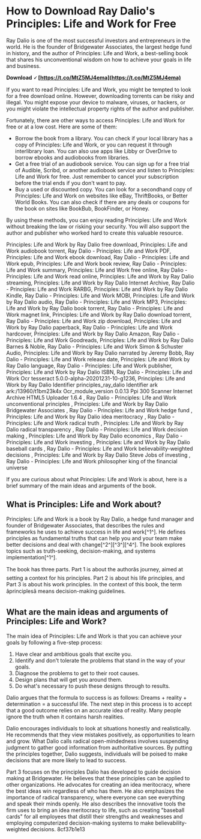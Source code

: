 
 
# How to Download Ray Dalio's Principles: Life and Work for Free
 
Ray Dalio is one of the most successful investors and entrepreneurs in the world. He is the founder of Bridgewater Associates, the largest hedge fund in history, and the author of Principles: Life and Work, a best-selling book that shares his unconventional wisdom on how to achieve your goals in life and business.
 
**Download 🗸 [https://t.co/MtZ5MJ4ema](https://t.co/MtZ5MJ4ema)**


 
If you want to read Principles: Life and Work, you might be tempted to look for a free download online. However, downloading torrents can be risky and illegal. You might expose your device to malware, viruses, or hackers, or you might violate the intellectual property rights of the author and publisher.
 
Fortunately, there are other ways to access Principles: Life and Work for free or at a low cost. Here are some of them:
 
- Borrow the book from a library. You can check if your local library has a copy of Principles: Life and Work, or you can request it through interlibrary loan. You can also use apps like Libby or OverDrive to borrow ebooks and audiobooks from libraries.
- Get a free trial of an audiobook service. You can sign up for a free trial of Audible, Scribd, or another audiobook service and listen to Principles: Life and Work for free. Just remember to cancel your subscription before the trial ends if you don't want to pay.
- Buy a used or discounted copy. You can look for a secondhand copy of Principles: Life and Work on websites like eBay, ThriftBooks, or Better World Books. You can also check if there are any deals or coupons for the book on sites like BookBub, BookFinder, or Honey.

By using these methods, you can enjoy reading Principles: Life and Work without breaking the law or risking your security. You will also support the author and publisher who worked hard to create this valuable resource.
 
Principles: Life and Work by Ray Dalio free download,  Principles: Life and Work audiobook torrent,  Ray Dalio - Principles: Life and Work PDF,  Principles: Life and Work ebook download,  Ray Dalio - Principles: Life and Work epub,  Principles: Life and Work book review,  Ray Dalio - Principles: Life and Work summary,  Principles: Life and Work free online,  Ray Dalio - Principles: Life and Work read online,  Principles: Life and Work by Ray Dalio streaming,  Principles: Life and Work by Ray Dalio Internet Archive,  Ray Dalio - Principles: Life and Work RARBG,  Principles: Life and Work by Ray Dalio Kindle,  Ray Dalio - Principles: Life and Work MOBI,  Principles: Life and Work by Ray Dalio audio,  Ray Dalio - Principles: Life and Work MP3,  Principles: Life and Work by Ray Dalio book torrent,  Ray Dalio - Principles: Life and Work magnet link,  Principles: Life and Work by Ray Dalio download torrent,  Ray Dalio - Principles: Life and Work zip download,  Principles: Life and Work by Ray Dalio paperback,  Ray Dalio - Principles: Life and Work hardcover,  Principles: Life and Work by Ray Dalio Amazon,  Ray Dalio - Principles: Life and Work Goodreads,  Principles: Life and Work by Ray Dalio Barnes & Noble,  Ray Dalio - Principles: Life and Work Simon & Schuster Audio,  Principles: Life and Work by Ray Dalio narrated by Jeremy Bobb,  Ray Dalio - Principles: Life and Work release date,  Principles: Life and Work by Ray Dalio language,  Ray Dalio - Principles: Life and Work publisher,  Principles: Life and Work by Ray Dalio ISBN,  Ray Dalio - Principles: Life and Work Ocr tesseract 5.0.0-alpha-20201231-10-g1236,  Principles: Life and Work by Ray Dalio Identifier principles\_ray\_dalio Identifier ark ark:/13960/t1bm23k4x Ocr\_module\_version 0.0.13 Ppi 300 Scanner Internet Archive HTML5 Uploader 1.6.4 ,  Ray Dalio - Principles: Life and Work unconventional principles ,  Principles: Life and Work by Ray Dalio Bridgewater Associates ,  Ray Dalio - Principles: Life and Work hedge fund ,  Principles: Life and Work by Ray Dalio idea meritocracy ,  Ray Dalio - Principles: Life and Work radical truth ,  Principles: Life and Work by Ray Dalio radical transparency ,  Ray Dalio - Principles: Life and Work decision making ,  Principles: Life and Work by Ray Dalio economics ,  Ray Dalio - Principles: Life and Work investing ,  Principles: Life and Work by Ray Dalio baseball cards ,  Ray Dalio - Principles: Life and Work believability-weighted decisions ,  Principles: Life and Work by Ray Dalio Steve Jobs of investing ,  Ray Dalio - Principles: Life and Work philosopher king of the financial universe
  
If you are curious about what Principles: Life and Work is about, here is a brief summary of the main ideas and arguments of the book.
 
## What is Principles: Life and Work about?
 
Principles: Life and Work is a book by Ray Dalio, a hedge fund manager and founder of Bridgewater Associates, that describes the rules and frameworks he uses to achieve success in life and work[^1^]. He defines principles as fundamental truths that can help you and your team make better decisions and deal with change[^2^][^3^][^4^]. The book explores topics such as truth-seeking, decision-making, and systems implementation[^1^].
 
The book has three parts. Part 1 is about the authorâs journey, aimed at setting a context for his principles. Part 2 is about his life principles, and Part 3 is about his work principles. In the context of this book, the term âprinciplesâ means decision-making guidelines.
 
## What are the main ideas and arguments of Principles: Life and Work?
 
The main idea of Principles: Life and Work is that you can achieve your goals by following a five-step process:

1. Have clear and ambitious goals that excite you.
2. Identify and don't tolerate the problems that stand in the way of your goals.
3. Diagnose the problems to get to their root causes.
4. Design plans that will get you around them.
5. Do what's necessary to push these designs through to results.

Dalio argues that the formula to success is as follows: Dreams + reality + determination = a successful life. The next step in this process is to accept that a good outcome relies on an accurate idea of reality. Many people ignore the truth when it contains harsh realities.
 
Dalio encourages individuals to look at situations honestly and realistically. He recommends that they view mistakes positively, as opportunities to learn and grow. What Dalio calls radical open-mindedness involves suspending judgment to gather good information from authoritative sources. By putting the principles together, Dalio suggests, individuals will be poised to make decisions that are more likely to lead to success.
 
Part 3 focuses on the principles Dalio has developed to guide decision making at Bridgewater. He believes that these principles can be applied to other organizations. He advocates for creating an idea meritocracy, where the best ideas win regardless of who has them. He also emphasizes the importance of radical transparency, where everyone can see everything and speak their minds openly. He also describes the innovative tools the firm uses to bring an idea meritocracy to life, such as creating "baseball cards" for all employees that distill their strengths and weaknesses and employing computerized decision-making systems to make believability-weighted decisions.
 8cf37b1e13
 
